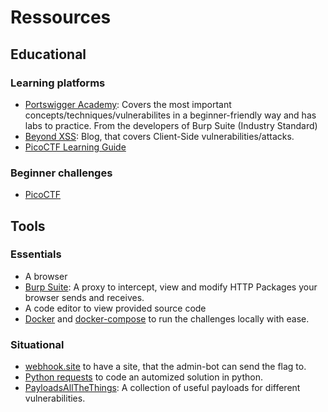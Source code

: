 # Ressources

## Educational

### Learning platforms  

- [Portswigger Academy](https://portswigger.net/web-security/all-topics): Covers the most important concepts/techniques/vulnerabilites in a beginner-friendly way and has labs to practice. From the developers of Burp Suite (Industry Standard)
- [Beyond XSS](https://aszx87410.github.io/beyond-xss/en/): Blog, that covers Client-Side vulnerabilities/attacks.
- [PicoCTF Learning Guide](https://picoctf.org/learning_guides/Book-3-Web-Exploitation.pdf)

### Beginner challenges

- [PicoCTF](https://play.picoctf.org/practice?category=1&page=1)

## Tools
### Essentials
- A browser
- [Burp Suite](https://portswigger.net/burp/communitydownload): A proxy to intercept, view and modify HTTP Packages your browser sends and receives.
- A code editor to view provided source code
- [Docker](https://www.docker.com/) and [docker-compose](https://docs.docker.com/compose/install/) to run the challenges locally with ease.

### Situational
- [webhook.site](https://webhook.site/) to have a site, that the admin-bot can send the flag to.
- [Python requests](https://requests.readthedocs.io/en/latest/user/quickstart/) to code an automized solution in python.
- [PayloadsAllTheThings](https://github.com/swisskyrepo/PayloadsAllTheThings): A collection of useful payloads for different vulnerabilities.